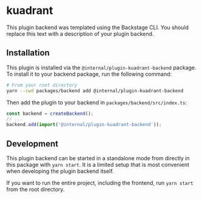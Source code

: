 # kuadrant

This plugin backend was templated using the Backstage CLI. You should replace this text with a description of your plugin backend.

## Installation

This plugin is installed via the `@internal/plugin-kuadrant-backend` package. To install it to your backend package, run the following command:

```bash
# From your root directory
yarn --cwd packages/backend add @internal/plugin-kuadrant-backend
```

Then add the plugin to your backend in `packages/backend/src/index.ts`:

```ts
const backend = createBackend();
// ...
backend.add(import('@internal/plugin-kuadrant-backend'));
```

## Development

This plugin backend can be started in a standalone mode from directly in this
package with `yarn start`. It is a limited setup that is most convenient when
developing the plugin backend itself.

If you want to run the entire project, including the frontend, run `yarn start` from the root directory.
